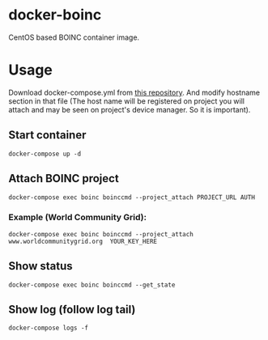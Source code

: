 # docker-boinc
CentOS based BOINC container image.

# Usage
Download docker-compose.yml from [this repository](https://raw.githubusercontent.com/IchikawaYukko/docker-boinc/master/docker-compose.yml). And modify hostname section in that file (The host name will be registered on project you will attach and may be seen on project's device manager. So it is important).

## Start container
`docker-compose up -d`

## Attach BOINC project
`docker-compose exec boinc boinccmd --project_attach PROJECT_URL AUTH`

### Example (World Community Grid):
`docker-compose exec boinc boinccmd --project_attach www.worldcommunitygrid.org  YOUR_KEY_HERE`

## Show status
`docker-compose exec boinc boinccmd --get_state`

## Show log (follow log tail)
`docker-compose logs -f`

